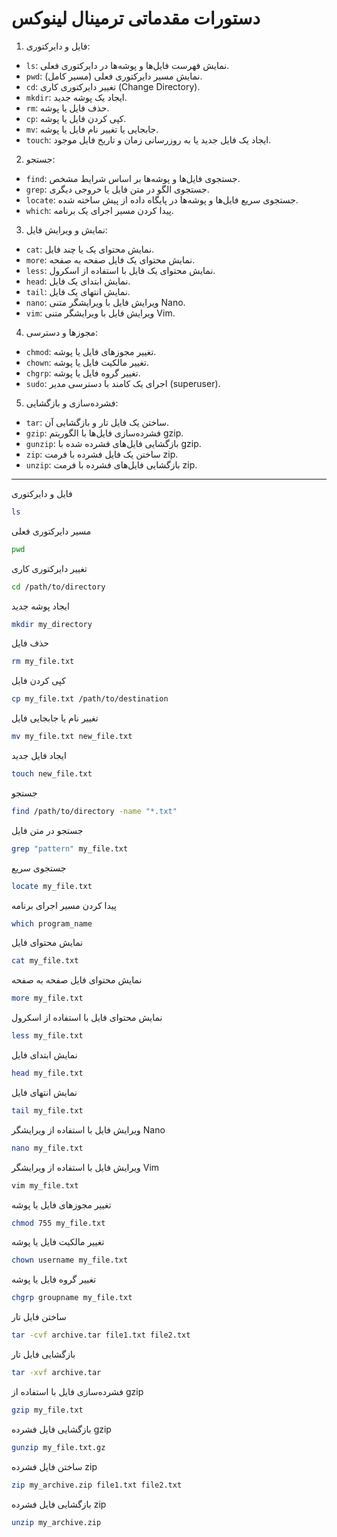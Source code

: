 # دستورات مقدماتی ترمینال لینوکس

1. فایل و دایرکتوری:
- `ls`: نمایش فهرست فایل‌ها و پوشه‌ها در دایرکتوری فعلی.
- `pwd`: نمایش مسیر دایرکتوری فعلی (مسیر کامل).
- `cd`: تغییر دایرکتوری کاری (Change Directory).
- `mkdir`: ایجاد یک پوشه جدید.
- `rm`: حذف فایل یا پوشه.
- `cp`: کپی کردن فایل یا پوشه.
- `mv`: جابجایی یا تغییر نام فایل یا پوشه.
- `touch`: ایجاد یک فایل جدید یا به روزرسانی زمان و تاریخ فایل موجود.

2. جستجو:
- `find`: جستجوی فایل‌ها و پوشه‌ها بر اساس شرایط مشخص.
- `grep`: جستجوی الگو در متن فایل یا خروجی دیگری.
- `locate`: جستجوی سریع فایل‌ها و پوشه‌ها در پایگاه داده از پیش ساخته شده.
- `which`: پیدا کردن مسیر اجرای یک برنامه.

3. نمایش و ویرایش فایل:
- `cat`: نمایش محتوای یک یا چند فایل.
- `more`: نمایش محتوای یک فایل صفحه به صفحه.
- `less`: نمایش محتوای یک فایل با استفاده از اسکرول.
- `head`: نمایش ابتدای یک فایل.
- `tail`: نمایش انتهای یک فایل.
- `nano`: ویرایش فایل با ویرایشگر متنی Nano.
- `vim`: ویرایش فایل با ویرایشگر متنی Vim.

4. مجوزها و دسترسی:
- `chmod`: تغییر مجوزهای فایل یا پوشه.
- `chown`: تغییر مالکیت فایل یا پوشه.
- `chgrp`: تغییر گروه فایل یا پوشه.
- `sudo`: اجرای یک کامند با دسترسی مدیر (superuser).

5. فشرده‌سازی و بازگشایی:
- `tar`: ساختن یک فایل تار و بازگشایی آن.
- `gzip`: فشرده‌سازی فایل‌ها با الگوریتم gzip.
- `gunzip`: بازگشایی فایل‌های فشرده شده با gzip.
- `zip`: ساختن یک فایل فشرده با فرمت zip.
- `unzip`: بازگشایی فایل‌های فشرده با فرمت zip.

---

فایل و دایرکتوری

```bash
ls
```

مسیر دایرکتوری فعلی

```bash
pwd
```

تغییر دایرکتوری کاری

```bash
cd /path/to/directory
```

ایجاد پوشه جدید

```bash
mkdir my_directory
```

حذف فایل

```bash
rm my_file.txt
```

کپی کردن فایل

```bash
cp my_file.txt /path/to/destination
```

تغییر نام یا جابجایی فایل

```bash
mv my_file.txt new_file.txt
```

ایجاد فایل جدید

```bash
touch new_file.txt
```

جستجو

```bash
find /path/to/directory -name "*.txt"
```

جستجو در متن فایل

```bash
grep "pattern" my_file.txt
```

جستجوی سریع

```bash
locate my_file.txt
```

پیدا کردن مسیر اجرای برنامه

```bash
which program_name
```

نمایش محتوای فایل

```bash
cat my_file.txt
```

نمایش محتوای فایل صفحه به صفحه

```bash
more my_file.txt
```

نمایش محتوای فایل با استفاده از اسکرول

```bash
less my_file.txt
```

نمایش ابتدای فایل

```bash
head my_file.txt
```

نمایش انتهای فایل

```bash
tail my_file.txt
```

ویرایش فایل با استفاده از ویرایشگر Nano

```bash
nano my_file.txt
```

ویرایش فایل با استفاده از ویرایشگر Vim

```bash
vim my_file.txt
```

تغییر مجوزهای فایل یا پوشه

```bash
chmod 755 my_file.txt
```

تغییر مالکیت فایل یا پوشه

```bash
chown username my_file.txt
```

تغییر گروه فایل یا پوشه

```bash
chgrp groupname my_file.txt
```

ساختن فایل تار

```bash
tar -cvf archive.tar file1.txt file2.txt
```

بازگشایی فایل تار

```bash
tar -xvf archive.tar
```

فشرده‌سازی فایل با استفاده از gzip

```bash
gzip my_file.txt
```

بازگشایی فایل فشرده gzip

```bash
gunzip my_file.txt.gz
```

ساختن فایل فشرده zip

```bash
zip my_archive.zip file1.txt file2.txt
```

بازگشایی فایل فشرده zip

```bash
unzip my_archive.zip
```